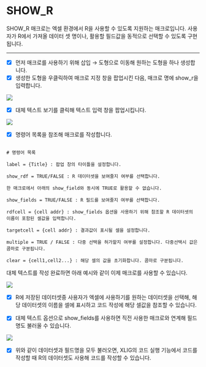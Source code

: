 
# SHOW_R

SHOW_R 매크로는 엑셀 환경에서 R을 사용할 수 있도록 지원하는 매크로입니다. 사용자가 R에서 가져올 데이터 셋 명이나, 활용할 필드값을 동적으로 선택할 수 있도록 구현됩니다.

---

- [x] 먼저 매크로를 사용하기 위해 삽입 → 도형으로 이동해 원하는 도형을 하나 생성합니다.
- [x] 생성한 도형을 우클릭하여 매크로 지정 창을 팝업시킨 다음, 매크로 명에 show_r을 입력합니다.

<img src = "https://user-images.githubusercontent.com/86198387/203725049-d51639ba-f327-4e08-856e-9e22ca03259b.png"/>

- [x] 대체 텍스트 보기를 클릭해 텍스트 입력 창을 팝업시킵니다.

<img src = "https://user-images.githubusercontent.com/86198387/203720562-7cf0703a-ca6b-472e-b3c9-578b61c68562.png" />

- [x] 명령어 목록을 참조해 매크로를 작성합니다.

```

# 명령어 목록

label = {Title} : 팝업 창의 타이틀을 설정합니다.

show_rdf = TRUE/FALSE : R 데이터셋을 보여줄지 여부를 선택합니다.

한 매크로에서 아래의 show_field와 동시에 TRUE로 활용할 수 없습니다.

show_fields = TRUE/FALSE : R 필드를 보여줄지 여부를 선택합니다.

rdfcell = {cell addr} : show_fields 옵션을 사용하기 위해 참조할 R 데이터셋의 이름이 포함된 셀값을 입력합니다.

targetcell = {cell addr} : 결과값이 표시될 셀을 설정합니다.

multiple = TRUE / FALSE : 다중 선택을 허가할지 여부를 설정합니다. 다중선택시 값은 콤마로 구분됩니다.

clear = {cell1,cell2...} : 해당 셀의 값을 초기화합니다. 콤마로 구분됩니다.

```

대체 텍스트를 작성 완료하면 아래 예시와 같이 이제 매크로를 사용할 수 있습니다.

<img src = "https://user-images.githubusercontent.com/86198387/204198023-b9133b0f-3a52-4271-8dd1-5ee49b9511d5.png"/>

- [x] R에 저장된 데이터셋중 사용자가 엑셀에 사용하기를 원하는 데이터셋을 선택해, 해당 데이터셋의 이름을 셀에 표시하고 코드 작성에 해당 셀값을 참조할 수 있습니다.

- [x] 대체 텍스트 옵션으로 show_fields를 사용하면 직전 사용한 매크로와 연계해 필드명도 불러올 수 있습니다.

<img src = "https://user-images.githubusercontent.com/86198387/204198215-bc881a0a-8bd3-44f7-90e4-621e936dc24b.png"/>

- [x] 위와 같이 데이터셋과 필드명을 모두 불러오면, XLIG의 코드 실행 기능에서 코드를 작성할 때 R의 데이터셋도 사용해 코드를 작성할 수 있습니다.